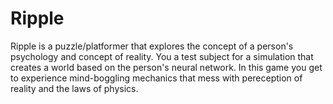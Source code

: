 # Ripple
Ripple is a puzzle/platformer that explores the concept of a person's psychology and concept of reality. You a test subject for a simulation that creates a world based on the person's neural network. In this game you get to experience mind-boggling mechanics that mess with pereception of reality and the laws of physics.
